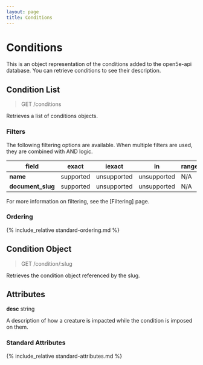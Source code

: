 ```yaml
---
layout: page
title: Conditions
---
```


# Conditions
This is an object representation of the conditions added to the open5e-api database. You can retrieve conditions to see their description.

## Condition List
> GET /conditions

Retrieves a list of conditions objects.

### Filters
The following filtering options are available. When multiple filters are used, they are combined with AND logic.

| field | exact | iexact | in | range | icontains |
|---|---|---|---|---|---|
|  **name** | supported  | unsupported | unsupported | N/A | unsupported |
|  **document_slug** | supported  | unsupported | unsupported | N/A | unsupported |

For more information on filtering, see the [Filtering] page.

### Ordering
{% include_relative standard-ordering.md %}

## Condition Object
> GET /condition/:slug

Retrieves the condition object referenced by the slug.

## Attributes
**desc** string

A description of how a creature is impacted while the condition is imposed on them.

### Standard Attributes
{% include_relative standard-attributes.md %}